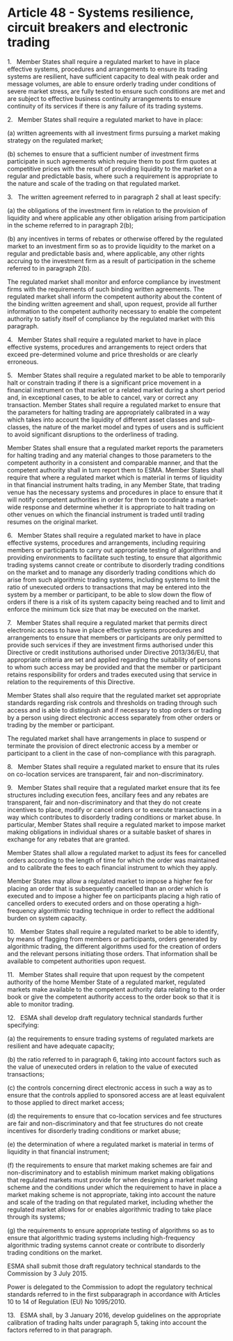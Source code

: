 # Article 48 - Systems resilience, circuit breakers and electronic trading


1.   Member States shall require a regulated market to have in place effective systems, procedures and arrangements to ensure its trading systems are resilient, have sufficient capacity to deal with peak order and message volumes, are able to ensure orderly trading under conditions of severe market stress, are fully tested to ensure such conditions are met and are subject to effective business continuity arrangements to ensure continuity of its services if there is any failure of its trading systems.

2.   Member States shall require a regulated market to have in place:

(a) written agreements with all investment firms pursuing a market making strategy on the regulated market;

(b) schemes to ensure that a sufficient number of investment firms participate in such agreements which require them to post firm quotes at competitive prices with the result of providing liquidity to the market on a regular and predictable basis, where such a requirement is appropriate to the nature and scale of the trading on that regulated market.

3.   The written agreement referred to in paragraph 2 shall at least specify:

(a) the obligations of the investment firm in relation to the provision of liquidity and where applicable any other obligation arising from participation in the scheme referred to in paragraph 2(b);

(b) any incentives in terms of rebates or otherwise offered by the regulated market to an investment firm so as to provide liquidity to the market on a regular and predictable basis and, where applicable, any other rights accruing to the investment firm as a result of participation in the scheme referred to in paragraph 2(b).

The regulated market shall monitor and enforce compliance by investment firms with the requirements of such binding written agreements. The regulated market shall inform the competent authority about the content of the binding written agreement and shall, upon request, provide all further information to the competent authority necessary to enable the competent authority to satisfy itself of compliance by the regulated market with this paragraph.

4.   Member States shall require a regulated market to have in place effective systems, procedures and arrangements to reject orders that exceed pre-determined volume and price thresholds or are clearly erroneous.

5.   Member States shall require a regulated market to be able to temporarily halt or constrain trading if there is a significant price movement in a financial instrument on that market or a related market during a short period and, in exceptional cases, to be able to cancel, vary or correct any transaction. Member States shall require a regulated market to ensure that the parameters for halting trading are appropriately calibrated in a way which takes into account the liquidity of different asset classes and sub-classes, the nature of the market model and types of users and is sufficient to avoid significant disruptions to the orderliness of trading.

Member States shall ensure that a regulated market reports the parameters for halting trading and any material changes to those parameters to the competent authority in a consistent and comparable manner, and that the competent authority shall in turn report them to ESMA. Member States shall require that where a regulated market which is material in terms of liquidity in that financial instrument halts trading, in any Member State, that trading venue has the necessary systems and procedures in place to ensure that it will notify competent authorities in order for them to coordinate a market-wide response and determine whether it is appropriate to halt trading on other venues on which the financial instrument is traded until trading resumes on the original market.

6.   Member States shall require a regulated market to have in place effective systems, procedures and arrangements, including requiring members or participants to carry out appropriate testing of algorithms and providing environments to facilitate such testing, to ensure that algorithmic trading systems cannot create or contribute to disorderly trading conditions on the market and to manage any disorderly trading conditions which do arise from such algorithmic trading systems, including systems to limit the ratio of unexecuted orders to transactions that may be entered into the system by a member or participant, to be able to slow down the flow of orders if there is a risk of its system capacity being reached and to limit and enforce the minimum tick size that may be executed on the market.

7.   Member States shall require a regulated market that permits direct electronic access to have in place effective systems procedures and arrangements to ensure that members or participants are only permitted to provide such services if they are investment firms authorised under this Directive or credit institutions authorised under Directive 2013/36/EU, that appropriate criteria are set and applied regarding the suitability of persons to whom such access may be provided and that the member or participant retains responsibility for orders and trades executed using that service in relation to the requirements of this Directive.

Member States shall also require that the regulated market set appropriate standards regarding risk controls and thresholds on trading through such access and is able to distinguish and if necessary to stop orders or trading by a person using direct electronic access separately from other orders or trading by the member or participant.

The regulated market shall have arrangements in place to suspend or terminate the provision of direct electronic access by a member or participant to a client in the case of non-compliance with this paragraph.

8.   Member States shall require a regulated market to ensure that its rules on co-location services are transparent, fair and non-discriminatory.

9.   Member States shall require that a regulated market ensure that its fee structures including execution fees, ancillary fees and any rebates are transparent, fair and non-discriminatory and that they do not create incentives to place, modify or cancel orders or to execute transactions in a way which contributes to disorderly trading conditions or market abuse. In particular, Member States shall require a regulated market to impose market making obligations in individual shares or a suitable basket of shares in exchange for any rebates that are granted.

Member States shall allow a regulated market to adjust its fees for cancelled orders according to the length of time for which the order was maintained and to calibrate the fees to each financial instrument to which they apply.

Member States may allow a regulated market to impose a higher fee for placing an order that is subsequently cancelled than an order which is executed and to impose a higher fee on participants placing a high ratio of cancelled orders to executed orders and on those operating a high-frequency algorithmic trading technique in order to reflect the additional burden on system capacity.

10.   Member States shall require a regulated market to be able to identify, by means of flagging from members or participants, orders generated by algorithmic trading, the different algorithms used for the creation of orders and the relevant persons initiating those orders. That information shall be available to competent authorities upon request.

11.   Member States shall require that upon request by the competent authority of the home Member State of a regulated market, regulated markets make available to the competent authority data relating to the order book or give the competent authority access to the order book so that it is able to monitor trading.

12.   ESMA shall develop draft regulatory technical standards further specifying:

(a) the requirements to ensure trading systems of regulated markets are resilient and have adequate capacity;

(b) the ratio referred to in paragraph 6, taking into account factors such as the value of unexecuted orders in relation to the value of executed transactions;

(c) the controls concerning direct electronic access in such a way as to ensure that the controls applied to sponsored access are at least equivalent to those applied to direct market access;

(d) the requirements to ensure that co-location services and fee structures are fair and non-discriminatory and that fee structures do not create incentives for disorderly trading conditions or market abuse;

(e) the determination of where a regulated market is material in terms of liquidity in that financial instrument;

(f) the requirements to ensure that market making schemes are fair and non-discriminatory and to establish minimum market making obligations that regulated markets must provide for when designing a market making scheme and the conditions under which the requirement to have in place a market making scheme is not appropriate, taking into account the nature and scale of the trading on that regulated market, including whether the regulated market allows for or enables algorithmic trading to take place through its systems;

(g) the requirements to ensure appropriate testing of algorithms so as to ensure that algorithmic trading systems including high-frequency algorithmic trading systems cannot create or contribute to disorderly trading conditions on the market.

ESMA shall submit those draft regulatory technical standards to the Commission by 3 July 2015.

Power is delegated to the Commission to adopt the regulatory technical standards referred to in the first subparagraph in accordance with Articles 10 to 14 of Regulation (EU) No 1095/2010.

13.   ESMA shall, by 3 January 2016, develop guidelines on the appropriate calibration of trading halts under paragraph 5, taking into account the factors referred to in that paragraph.
